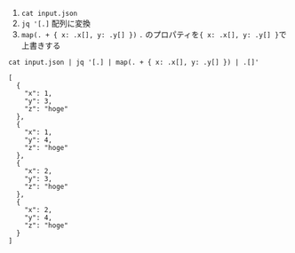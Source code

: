 1. `cat input.json`
2. `jq '[.]` 配列に変換
3. `map(. + { x: .x[], y: .y[] })` `.` のプロパティを`{ x: .x[], y: .y[] }`で上書きする

```
cat input.json | jq '[.] | map(. + { x: .x[], y: .y[] }) | .[]'
```

```
[
  {
    "x": 1,
    "y": 3,
    "z": "hoge"
  },
  {
    "x": 1,
    "y": 4,
    "z": "hoge"
  },
  {
    "x": 2,
    "y": 3,
    "z": "hoge"
  },
  {
    "x": 2,
    "y": 4,
    "z": "hoge"
  }
]
```
